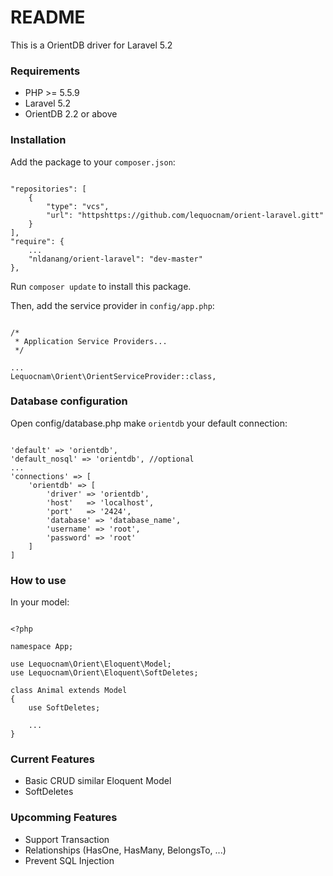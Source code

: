 # README #

This is a OrientDB driver for Laravel 5.2

### Requirements ###

* PHP >= 5.5.9
* Laravel 5.2
* OrientDB 2.2 or above

### Installation ###

Add the package to your `composer.json`:

```

"repositories": [
    {
        "type": "vcs",
        "url": "httpshttps://github.com/lequocnam/orient-laravel.gitt"
    }
],
"require": {
    ...
    "nldanang/orient-laravel": "dev-master"
},
```
Run `composer update` to install this package.

Then, add the service provider in `config/app.php`:


```

/*
 * Application Service Providers...
 */

...
Lequocnam\Orient\OrientServiceProvider::class,
```


### Database configuration ###

Open config/database.php make `orientdb` your default connection:

```

'default' => 'orientdb',
'default_nosql' => 'orientdb', //optional
...
'connections' => [
    'orientdb' => [
        'driver' => 'orientdb',
        'host'   => 'localhost',
        'port'   => '2424',
        'database' => 'database_name',
        'username' => 'root',
        'password' => 'root'
    ]
]
```

### How to use ###
In your model:

```

<?php

namespace App;

use Lequocnam\Orient\Eloquent\Model;
use Lequocnam\Orient\Eloquent\SoftDeletes;

class Animal extends Model
{
    use SoftDeletes;

    ...
}

```


### Current Features ###

* Basic CRUD similar Eloquent Model
* SoftDeletes

### Upcomming Features ###

* Support Transaction
* Relationships (HasOne, HasMany, BelongsTo, ...)
* Prevent SQL Injection
